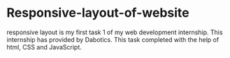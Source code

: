 # Responsive-layout-of-website
responsive layout  is my first task 1 of my web development internship. This internship has provided by Dabotics. This task completed with the help of html, CSS and JavaScript.
